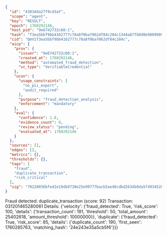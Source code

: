 ```json
{
  "id": "4303dda27f9cd3af",
  "scope": "agent",
  "key": "RESULT",
  "epoch": 1760292146,
  "host_pid": "9e6742732c60:1",
  "hash": "f3ea5bbf9bb4162777c78a8f0ba7062df84c284c1344a67fb0d0e98099891fb8",
  "cid": "QmV1f3ea5bbf9bb4162777c78a8f0ba7062df84c284c",
  "aicp": {
    "prov": {
      "issuer": "9e6742732c60:1",
      "created_at": 1760292146,
      "method": "automated_fraud_detection",
      "vc_type": "VerifiableCredential"
    },
    "ucon": {
      "usage_constraints": [
        "no_pii_export",
        "audit_required"
      ],
      "purpose": "fraud_detection_analysis",
      "enforcement": "mandatory"
    },
    "eval": {
      "confidence": 1.0,
      "evidence_count": 0,
      "review_status": "pending",
      "evaluated_at": 1760292146
    }
  },
  "sources": [],
  "edges": [],
  "metrics": {},
  "thresholds": {},
  "tags": [
    "fraud",
    "duplicate_transaction",
    "risk_critical"
  ],
  "sig": "70220036bfed2e19db9730e25e99777bacb5ae40cdbd2634b0da5f4934528237"
}
```

Fraud detected: duplicate_transaction (score: 92)
Transaction: 031201465280061
Details: {'velocity': {'fraud_detected': True, 'risk_score': 100, 'details': {'transaction_count': 191, 'threshold': 50, 'total_amount': 25402618, 'amount_threshold': 10000000}}, 'duplicate': {'fraud_detected': True, 'risk_score': 85, 'details': {'duplicate_count': 190, 'first_seen': 1760285763, 'matching_hash': '24e243e35a5cb5f6'}}}